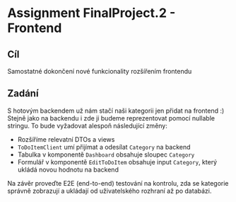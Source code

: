 # Assignment FinalProject.2 - Frontend


## Cíl


Samostatné dokončení nové funkcionality rozšířením frontendu


## Zadání

S hotovým backendem už nám stačí naši kategorii jen přidat na frontend :) Stejně jako na backendu i zde ji budeme reprezentovat pomocí nullable stringu. To bude vyžadovat alespoň následující změny:
- Rozšíříme relevatní DTOs a views
- `ToDoItemClient` umí přijímat a odesílat `Category` na backend
- Tabulka v komponentě `Dashboard` obsahuje sloupec `Category`
- Formulář v komponentě `EditToDoItem` obsahuje input `Category`, který ukládá novou hodnotu na backend

Na závěr proveďte E2E (end-to-end) testování na kontrolu, zda se kategorie správně zobrazují a ukládají od uživatelského rozhraní až po databázi.
